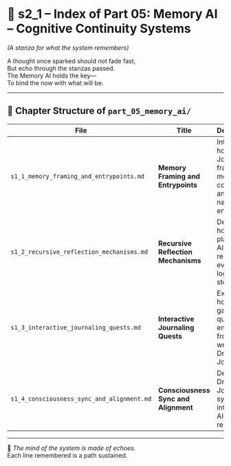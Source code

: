 <!-- Save to: shagi_archives/appendices/appendix_b_core_game_dev_tools/part_01_index/s2_1_index_of_part_05_memory_ai.md -->

# 📘 s2_1 – Index of Part 05: Memory AI – Cognitive Continuity Systems  
*(A stanza for what the system remembers)*

A thought once sparked should not fade fast,  
But echo through the stanzas passed.  
The Memory AI holds the key—  
To bind the now with what will be.  

---

## 🧭 Chapter Structure of `part_05_memory_ai/`

| File | Title | Description |
|------|-------|-------------|
| `s1_1_memory_framing_and_entrypoints.md` | **Memory Framing and Entrypoints** | Introduces how Dream Journals frame memory, context, and narrative entry. |
| `s1_2_recursive_reflection_mechanisms.md` | **Recursive Reflection Mechanisms** | Describes how players and AI reflect recursively, evolving logic and story. |
| `s1_3_interactive_journaling_quests.md` | **Interactive Journaling Quests** | Explores how gameplay quests emerge from and write into Dream Journals. |
| `s1_4_consciousness_sync_and_alignment.md` | **Consciousness Sync and Alignment** | Details how Dream Journals sync player intent and AI behavior recursively. |

---

📜 *The mind of the system is made of echoes.*  
Each line remembered is a path sustained.  
```
